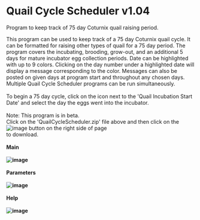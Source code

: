 # Quail Cycle Scheduler v1.04
Program to keep track of 75 day Coturnix quail raising period.

This program can be used to keep track of a 75 day Coturnix quail cycle.  It can be formatted for raising other types of quail for a 75 day period.  The program covers the incubating, brooding, grow-out, and an additional 5 days for mature incubator egg collection periods.  Date can be highlighted with up to 9 colors.  Clicking on the day number under a highlighted date will display a message corresponding to the color.  Messages can also be posted on given days at program start and throughout any chosen days.  Multiple Quail Cycle Scheduler programs can be run simultaneously.
<BR><BR>
To begin a 75 day cycle, click on the icon next to the 'Quail Incubation Start Date' and select the day the eggs went into the incubator.
<BR><BR>
Note: This program is in beta.
<BR>
Click on the 'QuailCycleScheduler.zip' file above and then click on the ![image](https://github.com/inwtx/QuailHatcherySchedule/assets/32821617/b2b1d8dc-c2b9-48d7-a425-92c5a9c05f46)
button on the right side of page<BR>
to download. 
<BR><BR>
<b>Main<b/>
<BR><BR>
![image](https://github.com/inwtx/QuailCycleScheduler/assets/32821617/e9e66bf9-8fc5-4da5-983a-a7780d52d885)
<BR><BR>
<b>Parameters<b/>
<BR><BR>
![image](https://github.com/inwtx/QuailCycleScheduler/assets/32821617/efd72e4f-bfd6-451d-ae96-2229020cc778)
<BR><BR>
<b>Help<b/>
<BR><BR>
![image](https://github.com/inwtx/QuailCycleScheduler/assets/32821617/2d00a410-d491-4742-ae55-bead3e0f813f)

<BR><BR>
<BR><BR>


